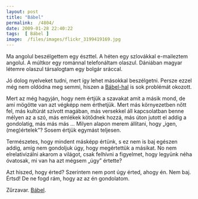 ```yaml
---
layout: post
title: "Bábel"
permalink:  /4804/ 
date: 2009-01-28 22:40:22
tags:  [ Bábel ] 
image:  /files/images/flickr_3199419169.jpg 
---
```

Ma angolul beszélgettem egy észttel. A héten egy szlovákkal e-maileztem angolul. A múltkor egy románnal telefonáltam olaszul. Dániában magyar létemre olaszul társalogtam egy bolgár sráccal.

Jó dolog nyelveket tudni, mert így lehet másokkal beszélgetni. Persze ezzel még nem oldódna meg semmi, hiszen a <a href="http://en.wikipedia.org/wiki/Races_and_species_in_The_Hitchhiker's_Guide_to_the_Galaxy#Babel_fish">Bábel-hal</a> is sok problémát okozott.



<!--break-->  
Mert az még hagyján, hogy nem értjük a szavakat amit a másik mond, de ami mögötte van azt végképp nem érthetjük. Mert más környezetben nőtt fel, más kultúrát szívott magában, más versekkel áll kapcsolatban benne mélyen az a szó, más emlékek kötődnek hozzá, más úton jutott el addig a gondolatig, más más más &hellip; Milyen alapon merem állítani, hogy &bdquo;igen, (meg)értelek&rdquo;? Sosem értjük egymást teljesen.

Természetes, hogy mindent másképp értünk, s ez nem is baj egészen addig, amíg nem gondoljuk úgy, hogy megértettük a másikat. No nem elrelativizálni akarom a világot, csak felhívni a figyelmet, hogy legyünk néha óvatosak, mi van ha azt mégsem &bdquo;úgy&rdquo; értette?

Azt hiszed, hogy érted? Szerintem nem pont úgy érted, ahogy én. Nem baj. Értsd! De ne fogd rám, hogy az az én gondolatom.

Zűrzavar. <a href="http://www.imdb.com/title/tt0449467/">Bábel</a>.

